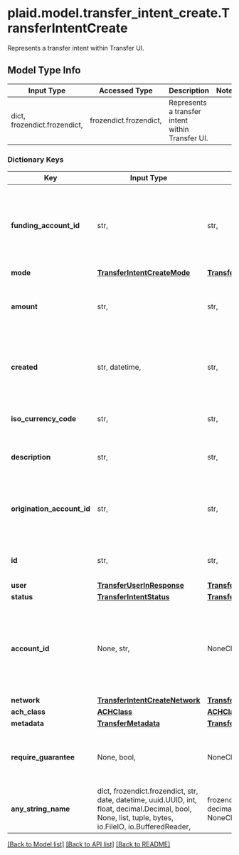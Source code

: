 # plaid.model.transfer_intent_create.TransferIntentCreate

Represents a transfer intent within Transfer UI.

## Model Type Info
Input Type | Accessed Type | Description | Notes
------------ | ------------- | ------------- | -------------
dict, frozendict.frozendict,  | frozendict.frozendict,  | Represents a transfer intent within Transfer UI. | 

### Dictionary Keys
Key | Input Type | Accessed Type | Description | Notes
------------ | ------------- | ------------- | ------------- | -------------
**funding_account_id** | str,  | str,  | The id of the funding account to use, available in the Plaid Dashboard. This determines which of your business checking accounts will be credited or debited. | 
**mode** | [**TransferIntentCreateMode**](TransferIntentCreateMode.md) | [**TransferIntentCreateMode**](TransferIntentCreateMode.md) |  | 
**amount** | str,  | str,  | The amount of the transfer (decimal string with two digits of precision e.g. \&quot;10.00\&quot;). | 
**created** | str, datetime,  | str,  | The datetime the transfer was created. This will be of the form &#x60;2006-01-02T15:04:05Z&#x60;. | value must conform to RFC-3339 date-time
**iso_currency_code** | str,  | str,  | The currency of the transfer amount, e.g. \&quot;USD\&quot; | 
**description** | str,  | str,  | A description for the underlying transfer. Maximum of 8 characters. | 
**origination_account_id** | str,  | str,  | Plaid’s unique identifier for the origination account for the intent. If not provided, the default account will be used. | 
**id** | str,  | str,  | Plaid&#x27;s unique identifier for the transfer intent object. | 
**user** | [**TransferUserInResponse**](TransferUserInResponse.md) | [**TransferUserInResponse**](TransferUserInResponse.md) |  | 
**status** | [**TransferIntentStatus**](TransferIntentStatus.md) | [**TransferIntentStatus**](TransferIntentStatus.md) |  | 
**account_id** | None, str,  | NoneClass, str,  | The Plaid &#x60;account_id&#x60; corresponding to the end-user account that will be debited or credited. Returned only if &#x60;account_id&#x60; was set on intent creation. | [optional] 
**network** | [**TransferIntentCreateNetwork**](TransferIntentCreateNetwork.md) | [**TransferIntentCreateNetwork**](TransferIntentCreateNetwork.md) |  | [optional] 
**ach_class** | [**ACHClass**](ACHClass.md) | [**ACHClass**](ACHClass.md) |  | [optional] 
**metadata** | [**TransferMetadata**](TransferMetadata.md) | [**TransferMetadata**](TransferMetadata.md) |  | [optional] 
**require_guarantee** | None, bool,  | NoneClass, BoolClass,  | When &#x60;true&#x60;, the transfer requires a &#x60;GUARANTEED&#x60; decision by Plaid to proceed (Guarantee customers only). | [optional] 
**any_string_name** | dict, frozendict.frozendict, str, date, datetime, uuid.UUID, int, float, decimal.Decimal, bool, None, list, tuple, bytes, io.FileIO, io.BufferedReader,  | frozendict.frozendict, str, decimal.Decimal, BoolClass, NoneClass, tuple, bytes, FileIO | any string name can be used but the value must be the correct type | [optional]

[[Back to Model list]](../../README.md#documentation-for-models) [[Back to API list]](../../README.md#documentation-for-api-endpoints) [[Back to README]](../../README.md)

